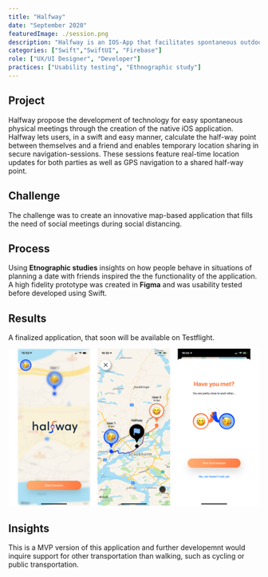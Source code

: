 ```yaml
---
title: "Halfway"
date: "September 2020"
featuredImage: ./session.png
description: "Halfway is an IOS-App that facilitates spontaneous outdoor meetings among friends"
categories: ["Swift","SwiftUI", "Firebase"]
role: ["UX/UI Designer", "Developer"]
practices: ["Usability testing", "Ethnographic study"]
---
```


## Project
Halfway propose the development of technology for easy spontaneous physical meetings through the creation of the native iOS application. Halfway lets users, in a swift and easy manner, calculate the half-way point between themselves and a friend and enables temporary location sharing in secure navigation-sessions. These sessions feature real-time location updates for both parties as well as GPS navigation to a shared half-way point. 

## Challenge
The challenge was to create an innovative map-based application that fills the need of social meetings during social distancing.
## Process
Using **Etnographic studies** insights on how people behave in situations of planning a date with friends inspired the the functionality of the application. A high fidelity prototype was created in **Figma** and was usability tested before developed using Swift.
## Results
A finalized application, that soon will be available on Testflight.

![Halfway](./Halfwayimg.png)

## Insights
This is a MVP version of this application and further developemnt would inquire support for other transportation than walking, such as cycling or public transportation.

